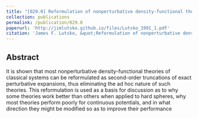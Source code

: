 ```yaml
---
title: "[029.0] Reformulation of nonperturbative density-functional theories of classical nonuniform systems"
collection: publications
permalink: /publication/029.0
paperurl: 'http://jimlutsko.github.io/files/Lutsko_1991_1.pdf'
citation: 'James F. Lutsko, &quot;Reformulation of nonperturbative density-functional theories of classical nonuniform systems&quot;, <i>Phys. Rev. A</i>, <strong>43</strong>, 4124 (1991)'
---
```

Abstract
---
It is shown that most nonperturbative density-functional theories of classical systems can be reformulated as second-order truncations of exact perturbative expansions, thus eliminating the ad hoc nature of such theories. This reformulation is used as a basis for discussion as to why some theories work better than others when applied to hard spheres, why most theories perform poorly for continuous potentials, and in what direction they might be modified so as to improve their performance
